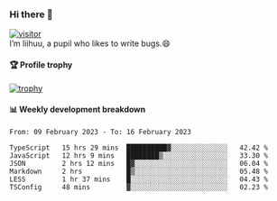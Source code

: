 ### Hi there 👋
[![visitor](https://visitor-badge.glitch.me/badge?page_id=liihuu&right_color=blue)](https://github.com/liihuu)<br>
I’m liihuu, a pupil who likes to write bugs.😄


#### 🏆 Profile trophy
[![trophy](https://github-profile-trophy.vercel.app?username=liihuu&margin-w=16&margin-h=16&rank=-C,-B)](https://github.com/liihuu)


#### 📊 Weekly development breakdown
<!--START_SECTION:waka-->

```text
From: 09 February 2023 - To: 16 February 2023

TypeScript   15 hrs 29 mins  ██████████▓░░░░░░░░░░░░░░   42.42 %
JavaScript   12 hrs 9 mins   ████████▒░░░░░░░░░░░░░░░░   33.30 %
JSON         2 hrs 12 mins   █▓░░░░░░░░░░░░░░░░░░░░░░░   06.04 %
Markdown     2 hrs           █▒░░░░░░░░░░░░░░░░░░░░░░░   05.48 %
LESS         1 hr 37 mins    █░░░░░░░░░░░░░░░░░░░░░░░░   04.43 %
TSConfig     48 mins         ▓░░░░░░░░░░░░░░░░░░░░░░░░   02.23 %
```

<!--END_SECTION:waka-->

<!--
**liihuu/liihuu** is a ✨ _special_ ✨ repository because its `README.md` (this file) appears on your GitHub profile.

Here are some ideas to get you started:

- 🔭 I’m currently working on ...
- 🌱 I’m currently learning ...
- 👯 I’m looking to collaborate on ...
- 🤔 I’m looking for help with ...
- 💬 Ask me about ...
- 📫 How to reach me: ...
- 😄 Pronouns: ...
- ⚡ Fun fact: ...
-->
